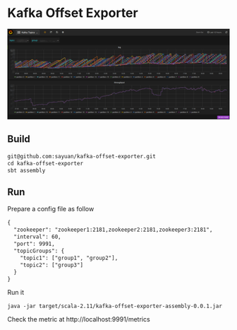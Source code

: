 # Kafka Offset Exporter

![screenshot](https://github.com/sayuan/kafka-offset-exporter/raw/master/screenshot.png)

## Build

```
git@github.com:sayuan/kafka-offset-exporter.git
cd kafka-offset-exporter
sbt assembly
```

## Run

Prepare a config file as follow
```
{
  "zookeeper": "zookeeper1:2181,zookeeper2:2181,zookeeper3:2181",
  "interval": 60,
  "port": 9991,
  "topicGroups": {
    "topic1": ["group1", "group2"],
    "topic2": ["group3"]
  }
}
```

Run it
```
java -jar target/scala-2.11/kafka-offset-exporter-assembly-0.0.1.jar
```

Check the metric at http://localhost:9991/metrics
